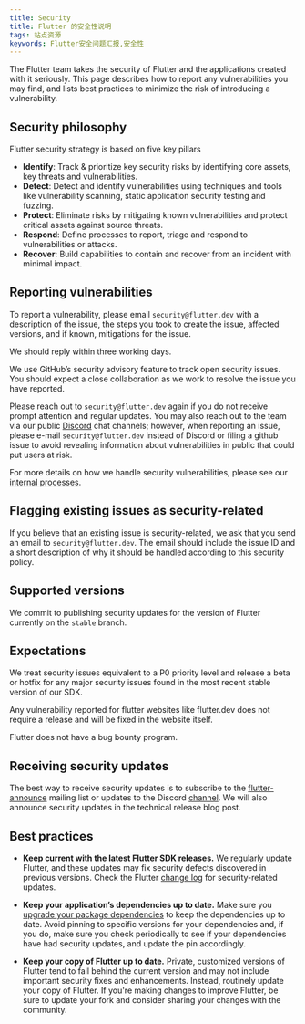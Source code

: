 ```yaml
---
title: Security
title: Flutter 的安全性说明
tags: 站点资源
keywords: Flutter安全问题汇报,安全性
---
```


The Flutter team takes the security of Flutter and the applications
created with it seriously. This page describes how to report any
vulnerabilities you may find, and lists best practices to minimize
the risk of introducing a vulnerability.

## Security philosophy
Flutter security strategy is based on five key pillars

* **Identify**: Track & prioritize key security risks by identifying core assets, key threats and vulnerabilities. 
* **Detect**: Detect and identify vulnerabilities using techniques and tools like vulnerability scanning,
  static application security testing and fuzzing.
* **Protect**: Eliminate risks by mitigating known vulnerabilities and protect critical assets against source threats.
* **Respond**: Define processes to report, triage and respond to vulnerabilities or attacks.
* **Recover**: Build capabilities to contain and recover from an incident with minimal impact.

## Reporting vulnerabilities

To report a vulnerability, please email `security@flutter.dev` with a description of the issue,
the steps you took to create the issue, affected versions, and if known, mitigations for the issue.

We should reply within three working days.

We use GitHub’s security advisory feature to track open security issues. You should expect a close collaboration as we work to resolve the issue you have reported. 

Please reach out to `security@flutter.dev` again if you do not receive prompt attention and regular updates. You may also reach out to the team via our public [Discord](https://github.com/flutter/flutter/wiki/Chat) chat channels; however, when reporting an issue, please e-mail `security@flutter.dev` instead of Discord or filing a github issue to avoid revealing information about vulnerabilities in public that could put users at risk.

For more details on how we handle security vulnerabilities, please see our [internal processes]({{site.repo.flutter}}/security/policy).

##  Flagging existing issues as security-related
If you believe that an existing issue is security-related, we ask that you send an email to `security@flutter.dev`. 
The email should include the issue ID and a short description of why it should be handled according to this security policy.

## Supported versions

We commit to publishing security updates for the version of Flutter currently
on the `stable` branch.

## Expectations

We treat security issues equivalent to a P0 priority level and release a beta or hotfix for any major security issues found in the most recent stable version of our SDK. 

Any vulnerability reported for flutter websites like flutter.dev does not require a release and will be fixed in the website itself.

Flutter does not have a bug bounty program.

## Receiving security updates

The best way to receive security updates is to subscribe to the 
[flutter-announce](https://groups.google.com/forum/#!forum/flutter-announce) mailing list or updates to the Discord [channel](https://discord.gg/BS8KZyg).
We will also announce security updates in the technical release blog post.

## Best practices

* **Keep current with the latest Flutter SDK releases.**
  We regularly update Flutter, and these updates may fix security
  defects discovered in previous versions. Check the Flutter
  [change log]({{site.repo.flutter}}/wiki/Changelog)
  for security-related updates.

* **Keep your application’s dependencies up to date.**
  Make sure you [upgrade your package
  dependencies]({{site.url}}/development/tools/sdk/upgrading)
  to keep the dependencies up to date. Avoid pinning to specific versions
  for your dependencies and, if you do, make sure you check
  periodically to see if your dependencies have had security updates,
  and update the pin accordingly.

* **Keep your copy of Flutter up to date.** Private, customized versions
  of Flutter tend to fall behind the current version and may not
  include important security fixes and enhancements. Instead,
  routinely update your copy of Flutter. If you're making changes to
  improve Flutter, be sure to update your fork and consider sharing your
  changes with the community.
